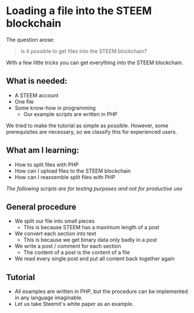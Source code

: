 Loading a file into the STEEM blockchain
======

The question arose:

> Is it possible to get files into the STEEM blockchain?

With a few little tricks you can get everything into the STEEM blockchain.

What is needed:
------

- A STEEM account
- One file
- Some know-how in programming
    - Our example scripts are written in PHP

We tried to make the tutorial as simple as possible. 
However, some prerequisites are necessary, so we classify this for experienced users.


What am I learning:
------
    
- How to split files with PHP
- How can I upload files to the STEEM blockchain
- How can I reassemble split files with PHP


*The following scripts are for testing purposes and not for productive use*

General procedure
------

- We split our file into small pieces
    - This is because STEEM has a maximum length of a post
- We convert each section into text
    - This is because we get binary data only badly in a post
- We write a post / comment for each section 
    - The content of a post is the content of a file
- We read every single post and put all content back together again
    

Tutorial
------

- All examples are written in PHP, but the procedure can be implemented in any language imaginable. 
- Let us take Steemit's white paper as an example.